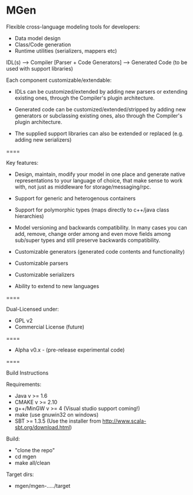 MGen
====

Flexible cross-language modeling tools for developers:

 * Data model design
 * Class/Code generation
 * Runtime utilities (serializers, mappers etc)
 
IDL(s) 	--> 	Compiler [Parser + Code Generators] 	--> 	Generated Code (to be used with support libraries)


Each component customizable/extendable:

 * IDLs can be customized/extended by adding new parsers or extending existing ones, through the Compiler's plugin architecture.

 * Generated code can be customized/extended/stripped by adding new generators or subclassing existing ones, also through the Compiler's plugin architecture.

 * The supplied support libraries can also be extended or replaced (e.g. adding new serializers)


====


Key features:

 * Design, maintain, modify your model in one place and generate native representations to your language of choice, that make sense to work with, not just as middleware for storage/messaging/rpc.

 * Support for generic and heterogenous containers

 * Support for polymorphic types (maps directly to c++/java class hierarchies)

 * Model versioning and backwards compatibility. In many cases you can add, remove, change order among and even move fields among sub/super types and still preserve backwards compatibility.

 * Customizable generators (generated code contents and functionality)

 * Customizable parsers

 * Customizable serializers

 * Ability to extend to new languages



====

Dual-Licensed under:
 * GPL v2
 * Commercial License (future)

====

 - Alpha v0.x -
(pre-release experimental code)

====

 Build Instructions
 
 Requirements:
  * Java v >= 1.6
  * CMAKE v >= 2.10
  * g++/MinGW v >= 4 (Visual studio support coming!)
  * make (use gnuwin32 on windows)
  * SBT >= 1.3.5 (Use the installer from http://www.scala-sbt.org/download.html)

 Build:
  * "clone the repo"
  * cd mgen
  * make all/clean
 
 Target dirs:
  * mgen/mgen-...../target
  
